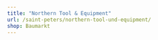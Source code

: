 ```yaml
---
title: "Northern Tool & Equipment"
url: /saint-peters/northern-tool-und-equipment/
shop: Baumarkt
---
```


